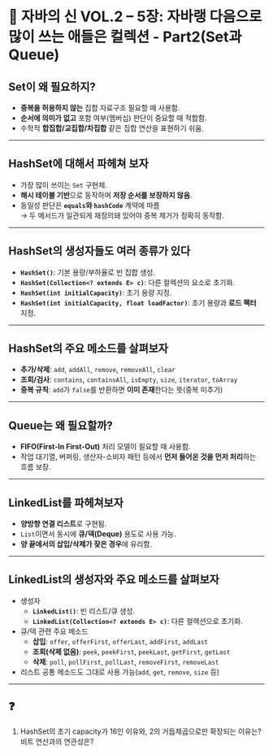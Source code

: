 # 📘 자바의 신 VOL.2 – 5장: 자바랭 다음으로 많이 쓰는 애들은 컬렉션 - Part2(Set과 Queue)

## Set이 왜 필요하지?
- **중복을 허용하지 않는** 집합 자료구조 필요할 때 사용함.
- **순서에 의미가 없고** 포함 여부(멤버십) 판단이 중요할 때 적합함.
- 수학적 **합집합/교집합/차집합** 같은 집합 연산을 표현하기 쉬움.

---

## HashSet에 대해서 파헤쳐 보자
- 가장 많이 쓰이는 `Set` 구현체.
- **해시 테이블 기반**으로 동작하며 **저장 순서를 보장하지 않음**.
- 동일성 판단은 **`equals`와 `hashCode`** 계약에 따름  
  → 두 메서드가 일관되게 재정의돼 있어야 중복 제거가 정확히 동작함.

---

## HashSet의 생성자들도 여러 종류가 있다
- **`HashSet()`**: 기본 용량/부하율로 빈 집합 생성.
- **`HashSet(Collection<? extends E> c)`**: 다른 컬렉션의 요소로 초기화.
- **`HashSet(int initialCapacity)`**: 초기 용량 지정.
- **`HashSet(int initialCapacity, float loadFactor)`**: 초기 용량과 **로드 펙터** 지정.

---

## HashSet의 주요 메소드를 살펴보자
- **추가/삭제**: `add`, `addAll`, `remove`, `removeAll`, `clear`
- **조회/검사**: `contains`, `containsAll`, `isEmpty`, `size`, `iterator`, `toArray`
- **중복 규칙**: `add`가 `false`를 반환하면 **이미 존재**한다는 뜻(중복 미추가)

---

## Queue는 왜 필요할까?
- **FIFO(First-In First-Out)** 처리 모델이 필요할 때 사용함.
- 작업 대기열, 버퍼링, 생산자-소비자 패턴 등에서 **먼저 들어온 것을 먼저 처리**하는 흐름 보장.

---

## LinkedList를 파헤쳐보자
- **양방향 연결 리스트**로 구현됨.
- `List`이면서 동시에 **큐/덱(Deque)** 용도로 사용 가능.
- **양 끝에서의 삽입/삭제가 잦은 경우**에 유리함.

---

## LinkedList의 생성자와 주요 메소드를 살펴보자
- 생성자
    - **`LinkedList()`**: 빈 리스트/큐 생성.
    - **`LinkedList(Collection<? extends E> c)`**: 다른 컬렉션으로 초기화.
- 큐/덱 관련 주요 메소드
    - **삽입**: `offer`, `offerFirst`, `offerLast`, `addFirst`, `addLast`
    - **조회(삭제 없음)**: `peek`, `peekFirst`, `peekLast`, `getFirst`, `getLast`
    - **삭제**: `poll`, `pollFirst`, `pollLast`, `removeFirst`, `removeLast`
- 리스트 공통 메소드도 그대로 사용 가능(`add`, `get`, `remove`, `size` 등)

---
## ❓
1. HashSet의 초기 capacity가 16인 이유와, 2의 거듭제곱으로만 확장되는 이유는? 비트 연산과의 연관성은?